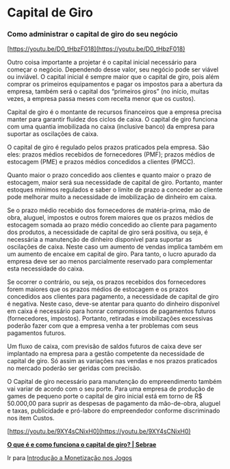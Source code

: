 # Capital de Giro

### Como administrar o capital de giro do seu negócio

[https://youtu.be/D0_tHbzF018](https://youtu.be/D0_tHbzF018)

Outro coisa importante a projetar é o capital inicial necessário para começar o negócio. Dependendo desse valor, seu negócio pode ser viável ou inviável. O capital inicial é sempre maior que o capital de giro, pois além comprar os primeiros equipamentos e pagar os impostos para a abertura da empresa, também será o capital dos “primeiros giros” (no início, muitas vezes, a empresa passa meses com receita menor que os custos).

Capital de giro é o montante de recursos financeiros que a empresa precisa manter para garantir fluidez dos ciclos de caixa. O capital de giro funciona com uma quantia imobilizada no caixa (inclusive banco) da empresa para suportar as oscilações de caixa.

O capital de giro é regulado pelos prazos praticados pela empresa. São eles: prazos médios recebidos de fornecedores (PMF); prazos médios de estocagem (PME) e prazos médios concedidos a clientes (PMCC).

Quanto maior o prazo concedido aos clientes e quanto maior o prazo de estocagem, maior será sua necessidade de capital de giro. Portanto, manter estoques mínimos regulados e saber o limite de prazo a conceder ao cliente pode melhorar muito a necessidade de imobilização de dinheiro em caixa.

Se o prazo médio recebido dos fornecedores de matéria-prima, mão de obra, aluguel, impostos e outros forem maiores que os prazos médios de estocagem somada ao prazo médio concedido ao cliente para pagamento dos produtos, a necessidade de capital de giro será positiva, ou seja, é necessária a manutenção de dinheiro disponível para suportar as oscilações de caixa. Neste caso um aumento de vendas implica também em um aumento de encaixe em capital de giro. Para tanto, o lucro apurado da empresa deve ser ao menos parcialmente reservado para complementar esta necessidade do caixa.

Se ocorrer o contrário, ou seja, os prazos recebidos dos fornecedores forem maiores que os prazos médios de estocagem e os prazos concedidos aos clientes para pagamento, a necessidade de capital de giro é negativa. Neste caso, deve-se atentar para quanto do dinheiro disponível em caixa é necessário para honrar compromissos de pagamentos futuros (fornecedores, impostos). Portanto, retiradas e imobilizações excessivas poderão fazer com que a empresa venha a ter problemas com seus pagamentos futuros.

Um fluxo de caixa, com previsão de saldos futuros de caixa deve ser implantado na empresa para a gestão competente da necessidade de capital de giro. Só assim as variações nas vendas e nos prazos praticados no mercado poderão ser geridas com precisão.

O Capital de giro necessário para manutenção do empreendimento também vai variar de acordo com o seu porte. Para uma empresa de produção de games de pequeno porte o capital de giro inicial está em torno de R$ 50.000,00 para suprir as despesas de pagamento da mão-de-obra, aluguel e taxas, publicidade e pró-labore do empreendedor conforme discriminado nos item Custos.

[https://youtu.be/9XY4sCNixH0](https://youtu.be/9XY4sCNixH0)

[**O que é e como funciona o capital de giro? | Sebrae**](https://www.sebrae.com.br/sites/PortalSebrae/artigos/o-que-e-e-como-funciona-o-capital-de-giro,a4c8e8da69133410VgnVCM1000003b74010aRCRD)

Ir para [Introdução a Monetização nos Jogos](Introduc%CC%A7a%CC%83o%20a%20Monetizac%CC%A7a%CC%83o%20nos%20Jogos.md)